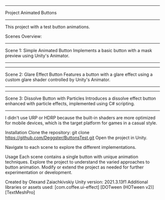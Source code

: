 
___________________________________
Project Animated Buttons
____________________________________

This project with a test button animations.

Scenes Overview:
________________
Scene 1: Simple Animated Button
Implements a basic button with a mask preview using Unity's Animator.
________________

________________
Scene 2: Glare Effect Button
Features a button with a glare effect using a custom glare shader controlled by Unity's Animator.
________________

________________
Scene 3: Dissolve Button with Particles
Introduces a dissolve effect button enhanced with particle effects, implemented using C# scripting.
________________

I didn't use URP or HDRP because the built-in shaders are more optimized for mobile devices, which is the target platform for games in a casual style.

Installation
Clone the repository:
git clone https://github.com/Deggster/ButtonsTest.git
Open the project in Unity.

Navigate to each scene to explore the different implementations.

Usage
Each scene contains a single button with unique animation techniques.
Explore the project to understand the varied approaches to button animation.
Modify or extend the project as needed for further experimentation or development.


Created by Olexand Zaiachkivskiy
Unity version: 2021.3.13f1
Additional libraries or assets used: [com.coffee.ui-effect] [DOTween (HOTween v2)] [TextMeshPro]

